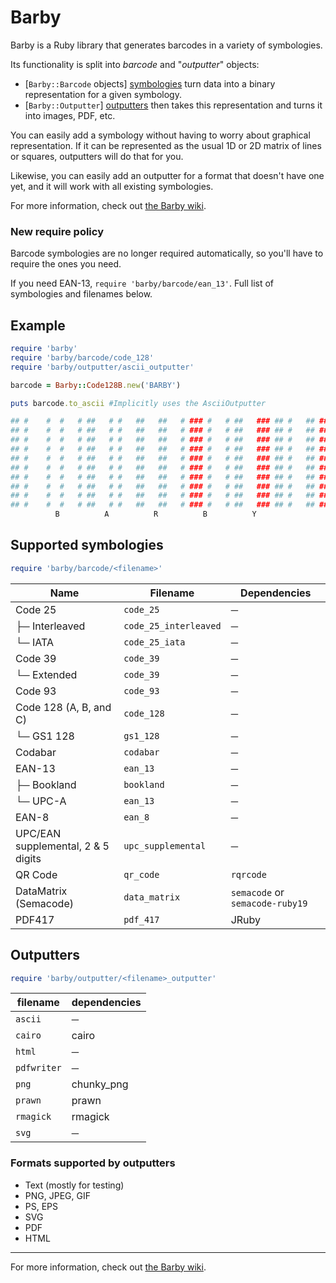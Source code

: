 # Barby
Barby is a Ruby library that generates barcodes in a variety of symbologies.

Its functionality is split into _barcode_ and "_outputter_" objects:
  * [`Barby::Barcode` objects] [symbologies] turn data into a binary representation for a given symbology.
  * [`Barby::Outputter`] [outputters] then takes this representation and turns it into images, PDF, etc.

You can easily add a symbology without having to worry about graphical
representation. If it can be represented as the usual 1D or 2D matrix of
lines or squares, outputters will do that for you.

Likewise, you can easily add an outputter for a format that doesn't have one
yet, and it will work with all existing symbologies.

For more information, check out [the Barby wiki][wiki].


### New require policy

Barcode symbologies are no longer required automatically, so you'll have to
require the ones you need.

If you need EAN-13, `require 'barby/barcode/ean_13'`. Full list of symbologies and filenames below.

## Example

```ruby
require 'barby'
require 'barby/barcode/code_128'
require 'barby/outputter/ascii_outputter'

barcode = Barby::Code128B.new('BARBY')

puts barcode.to_ascii #Implicitly uses the AsciiOutputter

## #    #  #   # ##   # #   ##   ##   # ### #   # ##   ### ## #   ## ### ### ##   ### # ##
## #    #  #   # ##   # #   ##   ##   # ### #   # ##   ### ## #   ## ### ### ##   ### # ##
## #    #  #   # ##   # #   ##   ##   # ### #   # ##   ### ## #   ## ### ### ##   ### # ##
## #    #  #   # ##   # #   ##   ##   # ### #   # ##   ### ## #   ## ### ### ##   ### # ##
## #    #  #   # ##   # #   ##   ##   # ### #   # ##   ### ## #   ## ### ### ##   ### # ##
## #    #  #   # ##   # #   ##   ##   # ### #   # ##   ### ## #   ## ### ### ##   ### # ##
## #    #  #   # ##   # #   ##   ##   # ### #   # ##   ### ## #   ## ### ### ##   ### # ##
## #    #  #   # ##   # #   ##   ##   # ### #   # ##   ### ## #   ## ### ### ##   ### # ##
## #    #  #   # ##   # #   ##   ##   # ### #   # ##   ### ## #   ## ### ### ##   ### # ##
## #    #  #   # ##   # #   ##   ##   # ### #   # ##   ### ## #   ## ### ### ##   ### # ##
          B          A          R          B          Y
```

## Supported symbologies

```ruby
require 'barby/barcode/<filename>'
```

| Name                                | Filename              | Dependencies                       |
| ----------------------------------- | --------------------- | ---------------------------------- |
| Code 25                             | `code_25`             | ─                                  |
| ├─ Interleaved                      | `code_25_interleaved` | ─                                  |
| └─ IATA                             | `code_25_iata`        | ─                                  |
| Code 39                             | `code_39`             | ─                                  |
| └─ Extended                         | `code_39`             | ─                                  |
| Code 93                             | `code_93`             | ─                                  |
| Code 128 (A, B, and C)              | `code_128`            | ─                                  |
| └─ GS1 128                          | `gs1_128`             | ─                                  |
| Codabar                             | `codabar`             | ─                                  |
| EAN-13                              | `ean_13`              | ─                                  |
| ├─ Bookland                         | `bookland`            | ─                                  |
| └─ UPC-A                            | `ean_13`              | ─                                  |
| EAN-8                               | `ean_8`               | ─                                  |
| UPC/EAN supplemental, 2 & 5 digits  | `upc_supplemental`    | ─                                  |
| QR Code                             | `qr_code`             | `rqrcode`                          |
| DataMatrix (Semacode)               | `data_matrix`         | `semacode` or `semacode-ruby19`    |
| PDF417                              | `pdf_417`             | JRuby                              |


## Outputters

```ruby
require 'barby/outputter/<filename>_outputter'
```

| filename    | dependencies  |
| ----------- | ------------- |
| `ascii`     | ─             |
| `cairo`     | cairo         |
| `html`      | ─             |
| `pdfwriter` | ─             |
| `png`       | chunky_png    |
| `prawn`     | prawn         |
| `rmagick`   | rmagick       |
| `svg`       | ─             |

### Formats supported by outputters

* Text (mostly for testing)
* PNG, JPEG, GIF
* PS, EPS
* SVG
* PDF
* HTML

---

For more information, check out [the Barby wiki][wiki].


  [wiki]: https://github.com/toretore/barby/wiki
  [symbologies]: https://github.com/toretore/barby/wiki/Symbologies
  [outputters]: https://github.com/toretore/barby/wiki/Outputters
